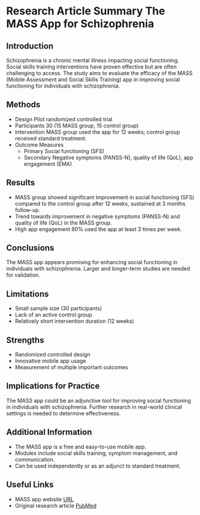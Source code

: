 # Research Article Summary The MASS App for Schizophrenia

## Introduction

Schizophrenia is a chronic mental illness impacting social functioning. Social skills training interventions have proven effective but are often challenging to access. The study aims to evaluate the efficacy of the MASS (Mobile Assessment and Social Skills Training) app in improving social functioning for individuals with schizophrenia.

## Methods

- Design Pilot randomized controlled trial
- Participants 30 (15 MASS group, 15 control group)
- Intervention MASS group used the app for 12 weeks; control group received standard treatment.
- Outcome Measures 
  - Primary Social functioning (SFS)
  - Secondary Negative symptoms (PANSS-N), quality of life (QoL), app engagement (EMA)

## Results

- MASS group showed significant improvement in social functioning (SFS) compared to the control group after 12 weeks, sustained at 3 months follow-up.
- Trend towards improvement in negative symptoms (PANSS-N) and quality of life (QoL) in the MASS group.
- High app engagement 80% used the app at least 3 times per week.

## Conclusions

The MASS app appears promising for enhancing social functioning in individuals with schizophrenia. Larger and longer-term studies are needed for validation.

## Limitations

- Small sample size (30 participants)
- Lack of an active control group
- Relatively short intervention duration (12 weeks)

## Strengths

- Randomized controlled design
- Innovative mobile app usage
- Measurement of multiple important outcomes

## Implications for Practice

The MASS app could be an adjunctive tool for improving social functioning in individuals with schizophrenia. Further research in real-world clinical settings is needed to determine effectiveness.

## Additional Information

- The MASS app is a free and easy-to-use mobile app.
- Modules include social skills training, symptom management, and communication.
- Can be used independently or as an adjunct to standard treatment.

## Useful Links

- MASS app website [URL](URL)
- Original research article [PubMed](httpswww.ncbi.nlm.nih.govpmcarticlesPMC7381122)
